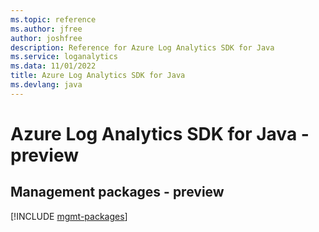 ```yaml
---
ms.topic: reference
ms.author: jfree
author: joshfree
description: Reference for Azure Log Analytics SDK for Java
ms.service: loganalytics
ms.data: 11/01/2022
title: Azure Log Analytics SDK for Java
ms.devlang: java
---
```

# Azure Log Analytics SDK for Java - preview

## Management packages - preview
[!INCLUDE [mgmt-packages](log-analytics-mgmt-index.md)]